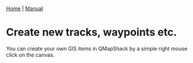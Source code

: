 [Home](Home) | [Manual](DocMain)

# Create new tracks, waypoints etc.

You can create your own GIS items in QMapShack by a simple right mouse click on the canvas.